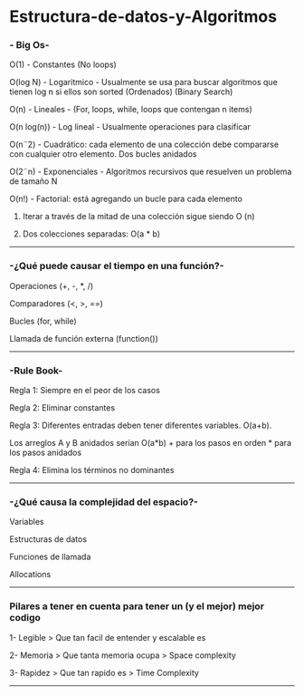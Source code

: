 # Estructura-de-datos-y-Algoritmos

### - Big Os-

O(1) - Constantes (No loops)

O(log N) -  Logaritmico - Usualmente se usa para buscar algoritmos que tienen log n si ellos son sorted (Ordenados) (Binary Search)

O(n) - Lineales - (For, loops, while, loops que contengan n items)

O(n log(n)) -  Log lineal - Usualmente operaciones para clasificar

O(n¨2) - Cuadrático: cada elemento de una colección debe compararse con cualquier otro elemento. Dos bucles anidados

O(2¨n) -  Exponenciales - Algoritmos recursivos que resuelven un problema de tamaño N

O(n!) - Factorial: está agregando un bucle para cada elemento

1) Iterar a través de la mitad de una colección sigue siendo O (n)

2) Dos colecciones separadas: O(a * b)

---------------


### -¿Qué puede causar el tiempo en una función?-

Operaciones (+, -, *, /) 

Comparadores (<, >, ==)

Bucles (for, while) 

Llamada de función externa (function())

---------------

### -Rule Book-

Regla 1: Siempre en el peor de los casos

Regla 2: Eliminar constantes

Regla 3: Diferentes entradas deben tener diferentes variables. O(a+b). 

Los arreglos A y B anidados serían O(a*b) + para los pasos en orden * para los pasos anidados

Regla 4: Elimina los términos no dominantes

---------------

### -¿Qué causa la complejidad del espacio?-


Variables

Estructuras de datos

Funciones de llamada

Allocations

---------------

### Pilares a tener en cuenta para tener un (y el mejor) mejor codigo

1- Legible > Que tan facil de entender y escalable es 

2- Memoria > Que tanta memoria ocupa > Space complexity

3- Rapidez > Que tan rapido es > Time Complexity

---------------
